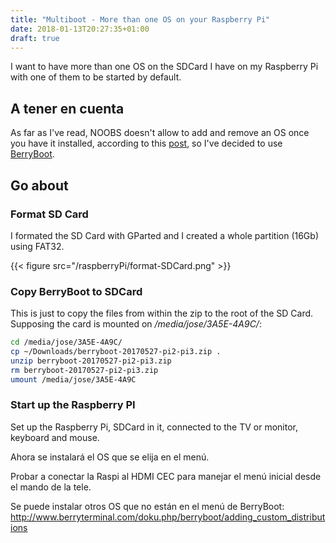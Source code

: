 ```yaml
---
title: "Multiboot - More than one OS on your Raspberry Pi"
date: 2018-01-13T20:27:35+01:00
draft: true
---
```


I want to have more than one OS on the SDCard I have on my Raspberry Pi with one of them to be started by default. 

<!-- more -->

## A tener en cuenta

As far as I've read, NOOBS doesn't allow to add and remove an OS once you have it installed, according to this [post](https://www.raspberrypi.org/forums/viewtopic.php?f=63&t=185932), so I've decided to use [BerryBoot](http://www.berryterminal.com/doku.php/berryboot).


## Go about

### Format SD Card

I formated the SD Card with GParted and I created a whole partition (16Gb) using FAT32.

{{< figure src="/raspberryPi/format-SDCard.png" >}}

### Copy BerryBoot to SDCard

This is just to copy the files from within the zip to the root of the SD Card. Supposing the card is mounted on _/media/jose/3A5E-4A9C/_:

```bash
cd /media/jose/3A5E-4A9C/
cp ~/Downloads/berryboot-20170527-pi2-pi3.zip .
unzip berryboot-20170527-pi2-pi3.zip
rm berryboot-20170527-pi2-pi3.zip
umount /media/jose/3A5E-4A9C
```

### Start up the Raspberry PI

Set up the Raspberry Pi, SDCard in it, connected to the TV or monitor, keyboard and mouse.

Ahora se instalará el OS que se elija en el menú.

Probar a conectar la Raspi al HDMI CEC para manejar el menú inicial desde el mando de la tele.


Se puede instalar otros OS que no están en el menú de BerryBoot: http://www.berryterminal.com/doku.php/berryboot/adding_custom_distributions